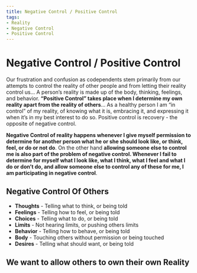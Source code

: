 ```yaml
---
title: Negative Control / Positive Control
tags:
- Reality
- Negative Control
- Positive Control
---
```

# Negative Control / Positive Control
Our frustration and confusion as codependents stem primarily from our
attempts to control the reality of other people and from letting their reality
control us... A person’s reality is made up of the body, thinking, feelings,
and behavior. **“Positive Control” takes place when I determine my own
reality apart from the reality of others**... As a healthy person I am “in
control” of my reality, of knowing what it is, embracing it, and expressing it
when it’s in my best interest to do so. Positive control is recovery - the
opposite of negative control.

**Negative Control of reality happens whenever I give myself
permission to determine for another person what he or she should look like, or think, feel, or do or not do**.
On the other hand **allowing someone else to control me is also part of
the problem of negative control. Whenever I fail to determine for
myself what I look like, what I think, what I feel and what I do or don’t
do, and allow someone else to control any of these for me, I am
participating in negative control**.

## Negative Control Of Others
* **Thoughts** - Telling what to think, or being told
* **Feelings** - Telling how to feel, or being told
* **Choices** - Telling what to do, or being told
* **Limits** - Not hearing limits, or pushing others limits
* **Behavior** - Telling how to behave, or being told
* **Body** - Touching others without permission or being touched
* **Desires** - Telling what should want, or being told

## We want to allow others to own their own Reality
